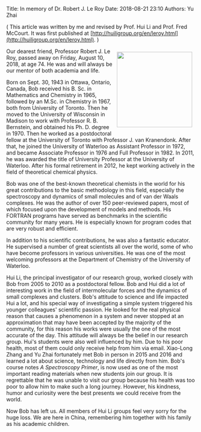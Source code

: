 Title: In memory of Dr. Robert J. Le Roy
Date: 2018-08-21 23:10
Authors: Yu Zhai

( This article was written by me and revised by Prof. Hui Li and Prof. Fred McCourt.  It was first published at [http://huiligroup.org/en/leroy.html](http://huiligroup.org/en/leroy.html). )

<img style="float:right;width:200px;margin:10px 10px 10px 10px" src="{filename}/img/leroy-memory.png"/>

Our dearest friend, Professor Robert J. Le Roy, passed away on Friday, August 10, 2018, at age 74. He was and will always be our mentor of both academia and life.

Born on Sept. 30, 1943 in Ottawa, Ontario, Canada, Bob received his B. Sc. in Mathematics and Chemistry in 1965, followed by an M.Sc. in Chemistry in 1967, both from University of Toronto. Then he moved to the University of Wisconsin in Madison to work with Professor R. B. Bernstein, and obtained his Ph. D. degree in 1970. Then he worked as a postdoctoral fellow at the University of Toronto with Professor J. van Kranendonk. After that, he joined the University of Waterloo as Assistant Professor in 1972, and became Associate Professor in 1976 and Full Professor in 1982. In 2011, he was awarded the title of University Professor at the University of Waterloo. After his formal retirement in 2012, he kept working actively in the field of theoretical chemical physics.

Bob was one of the best-known theoretical chemists in the world for his great contributions to the basic methodology in this field, especially the spectroscopy and dynamics of small molecules and of van der Waals complexes. He was the author of over 150 peer-reviewed papers, most of which focused upon the development of models and methods. His FORTRAN programs have served as benchmarks in the scientific community for many years. He is especially known for program codes that are very robust and efficient.

In addition to his scientific contributions, he was also a fantastic educator. He supervised a number of great scientists all over the world, some of who have become professors in various universities. He was one of the most welcoming professors at the Department of Chemistry of the University of Waterloo.

Hui Li, the principal investigator of our research group, worked closely with Bob from 2005 to 2010 as a postdoctoral fellow. Bob and Hui did a lot of interesting work in the field of intermolecular forces and the dynamics of small complexes and clusters. Bob's attitude to science and life impacted Hui a lot, and his special way of investigating a simple system triggered his younger colleagues' scientific passion. He looked for the real physical reason that causes a phenomenon in a system and never stopped at an approximation that may have been accepted by the majority of the community, for this reason his works were usually the one of the most accurate of the day. This attitude will always be the belief in our research group. Hui's students were also well influenced by him. Due to his poor health, most of them could only receive help from him via email. Xiao-Long Zhang and Yu Zhai fortunately met Bob in person in 2015 and 2016 and learned a lot about science, technology and life directly from him. Bob's course notes _A Spectroscopy Primer_, is now used as one of the most important reading materials when new students join our group. It is regrettable that he was unable to visit our group because his health was too poor to allow him to make such a long journey. However, his kindness, humor and curiosity were the best presents we could receive from the world.

Now Bob has left us. All members of Hui Li groups feel very sorry for the huge loss. We are here in China, remembering him together with his family as his academic children.
